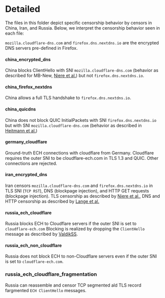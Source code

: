 # Detailed

The files in this folder depict specific censorship behavior by censors in China, Iran, and Russia. Below, we interpret the censorship behavior seen in each file:

`mozilla.cloudflare-dns.com` and `firefox.dns.nextdns.io` are the encrypted DNS servers pre-defined in Firefox.

#### china_encrypted_dns
China blocks ClientHello with SNI `mozilla.cloudflare-dns.com` (behavior as described for MB-New, [Niere et al.](https://ris.uni-paderborn.de/download/59824/59826/TLS_Obscurity.pdf)) but not `firefox.dns.nextdns.io`.

#### china_firefox_nextdns
China allows a full TLS handshake to `firefox.dns.nextdns.io`.

#### china_quicdns
China does not block QUIC InitialPackets with SNI `firefox.dns.nextdns.io` but with SNI `mozilla.cloudflare-dns.com` (behavior as described in [Heitmann et al.](https://upb-syssec.github.io/blog/2025/quic-china/))

#### germany_cloudflare
Ground-truth ECH connections with cloudflare from Germany. Cloudflare requires the outer SNI to be cloudflare-ech.com in TLS 1.3 and QUIC. Other connections are rejected.

#### iran_encrypted_dns
Iran censors `mozilla.cloudflare-dns.com` and `firefox.dns.nextdns.io` in TLS SNI (`TCP RST`), DNS (blockpage injection), and HTTP GET requests (blockpage injection). TLS censorship as described by [Niere et al.](https://ris.uni-paderborn.de/download/59824/59826/TLS_Obscurity.pdf), DNS and HTTP censorship as described by [Lange et al.](https://www.petsymposium.org/foci/2025/foci-2025-0002.pdf)

#### russia_ech_cloudflare
Russia blocks ECH to Cloudflare servers if the outer SNI is set to `cloudflare-ech.com` Blocking is realized by dropping the `ClientHello` message as described by [ValdikSS](https://github.com/net4people/bbs/issues/393#issuecomment-2461603654). 

#### russia_ech_non_cloudflare
Russia does not block ECH to non-Cloudflare servers even if the outer SNI is set to `cloudflare-ech.com`.

### russia_ech_cloudflare_fragmentation
Russia can reassemble and censor TCP segmented ald TLS record fargmented `ECH ClientHello` messages.